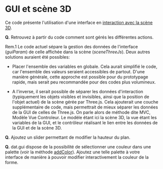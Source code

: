 # GUI et scène 3D


Ce code présente l'utilisation d'une interface en [interaction avec la scène 3D](https://htmlpreview.github.io/?https://github.com/drohmer/INF473F/blob/master/seance_02/02_ui/b_ui_scene3D/src/index.html).

__Q.__ Retrouvez à partir du code comment sont gérés les différentes actions.

Rem.1 Le code actuel sépare la gestion des données de l'interface (_guiParam_) de celle affichée dans la scène (_sceneThreeJs_). Deux autres solutions auraient été possibles:
* Placer l'ensemble des variables en globale. Cela aurait simplifié le code, car l'ensemble des valeurs seraient accessibles de partout. D'une manière générale, cette approche est possible pour du prototypage rapide, mais serait peu recommandée pour des codes plus volumineux.

* A l'inverse, il serait possible de séparer les données d'interaction (typiquement les objets visibles et invisibles, ainsi que la position de l'objet actuel) de la scène gérée par Three.js. Cela ajouterait une couche supplémentaire de code, mais permettrait de mieux séparer les données de la GUI de celles de Three.js. On parle alors de méthode dite MVC, Modèle Vue Controleur. Le modèle étant ici la scène 3D, la vue étant les variables de la GUI, et le contrôleur réalisant le lien entre les données de la GUI et de la scène 3D.


__Q.__ Ajoutez un slider permettant de modifier la hauteur du plan.

__Q.__ dat.gui dispose de la possibilité de sélectionner une couleur dans une palette (voir la méthode [addColor](https://github.com/dataarts/dat.gui/blob/master/API.md#guiaddcolorobject-property--controller)). Ajoutez une telle palette à votre interface de manière à pouvoir modifier interactivement la couleur de la forme.
